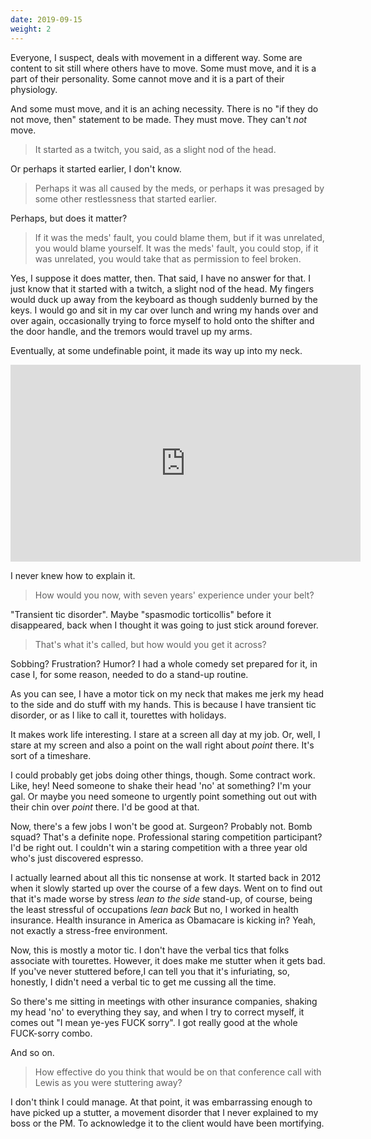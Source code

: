 ```yaml
---
date: 2019-09-15
weight: 2
---
```


Everyone, I suspect, deals with movement in a different way. Some are content to sit still where others have to move. Some must move, and it is a part of their personality. Some cannot move and it is a part of their physiology.

And some must move, and it is an aching necessity. There is no "if they do not move, then" statement to be made. They must move. They can't *not* move.

> It started as a twitch, you said, as a slight nod of the head.

Or perhaps it started earlier, I don't know.

> Perhaps it was all caused by the meds, or perhaps it was presaged by some other restlessness that started earlier.

Perhaps, but does it matter?

> If it was the meds' fault, you could blame them, but if it was unrelated, you would blame yourself. It was the meds' fault, you could stop, if it was unrelated, you would take that as permission to feel broken.

Yes, I suppose it does matter, then. That said, I have no answer for that. I just know that it started with a twitch, a slight nod of the head. My fingers would duck up away from the keyboard as though suddenly burned by the keys. I would go and sit in my car over lunch and wring my hands over and over again, occasionally trying to force myself to hold onto the shifter and the door handle, and the tremors would travel up  my arms.

Eventually, at some undefinable point, it made its way up into my neck.

<iframe width="560" height="315" src="https://www.youtube.com/embed/AJsxAhwTr5U" frameborder="0" allow="accelerometer; autoplay; encrypted-media; gyroscope; picture-in-picture" allowfullscreen></iframe>

I never knew how to explain it.

> How would you now, with seven years' experience under your belt?

"Transient tic disorder". Maybe "spasmodic torticollis" before it disappeared, back when I thought it was going to just stick around forever.

> That's what it's called, but how would you get it across?

Sobbing? Frustration? Humor? I had a whole comedy set prepared for it, in case I, for some reason, needed to do a stand-up routine.

<div class="verse">As you can see, I have a motor tick on my neck that makes me jerk my head to the side and do stuff with my hands. This is because I have transient tic disorder, or as I like to call it, tourettes with holidays.

It makes work life interesting. I stare at a screen all day at my job. Or, well, I stare at my screen and also a point on the wall right about *point* there. It's sort of a timeshare.

I could probably get jobs doing other things, though. Some contract work. Like, hey! Need someone to shake their head 'no' at something? I'm your gal. Or maybe you need someone to urgently point something out out with their chin over *point* there. I'd be good at that.

Now, there's a few jobs I won't be good at. Surgeon? Probably not. Bomb squad? That's a definite nope. Professional staring competition participant? I'd be right out. I couldn't win a staring competition with a three year old who's just discovered espresso.

I actually learned about all this tic nonsense at work. It started back in 2012 when it slowly started up over the course of a few days. Went on to find out that it's made worse by stress *lean to the side* stand-up, of course, being the least stressful of occupations *lean back* But no, I worked in health insurance. Health insurance in America as Obamacare is kicking in? Yeah, not exactly a stress-free environment.

Now, this is mostly a motor tic. I don't have the verbal tics that folks associate with tourettes. However, it does make me stutter when it gets bad. If you've never stuttered before,I can tell you that it's infuriating, so, honestly, I didn't need a verbal tic to get me cussing all the time.

So there's me sitting in meetings with other insurance companies, shaking my head 'no' to everything they say, and when I try to correct myself, it comes out "I mean ye-yes FUCK sorry". I got really good at the whole FUCK-sorry combo.</div>

And so on.

> How effective do you think that would be on that conference call with Lewis as you were stuttering away?

I don't think I could manage. At that point, it was embarrassing enough to have picked up a stutter, a movement disorder that I never explained to my boss or the PM. To acknowledge it to the client would have been mortifying.
